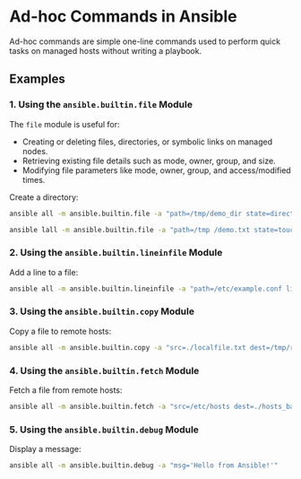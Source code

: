 # Ad-hoc Commands in Ansible

Ad-hoc commands are simple one-line commands used to perform quick tasks on managed hosts without writing a playbook.

## Examples

### 1. Using the `ansible.builtin.file` Module
The `file` module is useful for:

- Creating or deleting files, directories, or symbolic links on managed nodes.
- Retrieving existing file details such as mode, owner, group, and size.
- Modifying file parameters like mode, owner, group, and access/modified times.

Create a directory:
```bash
ansible all -m ansible.builtin.file -a "path=/tmp/demo_dir state=directory"

ansible lall -m ansible.builtin.file -a "path=/tmp /demo.txt state=touch 0755"
```

### 2. Using the `ansible.builtin.lineinfile` Module
Add a line to a file:
```bash
ansible all -m ansible.builtin.lineinfile -a "path=/etc/example.conf line='my_setting=yes'"
```

### 3. Using the `ansible.builtin.copy` Module
Copy a file to remote hosts:
```bash
ansible all -m ansible.builtin.copy -a "src=./localfile.txt dest=/tmp/remotefile.txt"
```

### 4. Using the `ansible.builtin.fetch` Module
Fetch a file from remote hosts:
```bash
ansible all -m ansible.builtin.fetch -a "src=/etc/hosts dest=./hosts_backup/"
```

### 5. Using the `ansible.builtin.debug` Module
Display a message:
```bash
ansible all -m ansible.builtin.debug -a "msg='Hello from Ansible!'"
```